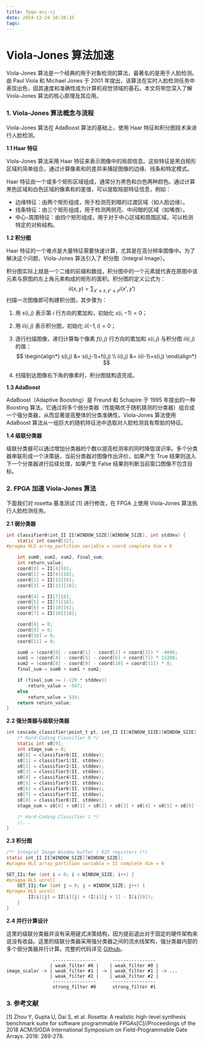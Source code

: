 ```yaml
---
title: fpga-acc-vj
date: 2024-12-24 10:38:15
tags:
---
```


# Viola-Jones 算法加速

Viola-Jones 算法是一个经典的用于对象检测的算法，最著名的是用于人脸检测。由 Paul Viola 和 Michael Jones 于 2001 年提出，该算法在实时人脸检测任务中表现出色，因其速度和准确性成为计算机视觉领域的基石。本文将带您深入了解 Viola-Jones 算法的核心原理及其应用。



### 1. Viola-Jones 算法概念与流程

Viola-Jones 算法在 AdaBoost 算法的基础上，使用 Haar 特征和积分图技术来进行人脸检测。

**1.1 Haar 特征**

Viola-Jones 算法采用 Haar 特征来表示图像中的局部信息。这些特征是黑白矩形区域的简单组合，通过计算像素和的差异来捕捉图像的边缘、线条和特定模式。

Haar 特征由一个或多个矩形区域组成，通常分为黑色和白色两种颜色。通过计算黑色区域和白色区域的像素和的差值，可以提取局部特征信息，例如：

- 边缘特征：由两个矩形组成，用于检测亮到暗的过渡区域（如人脸边缘）。
- 线条特征：由三个矩形组成，用于检测两侧亮、中间暗的区域（如嘴唇）。
- 中心-周围特征：由四个矩形组成，用于对于中心区域和周围区域，可以检测特定的对称结构。

**1.2 积分图**

Haar 特征的一个难点是大量特征需要快速计算，尤其是在高分辨率图像中。为了解决这个问题，Viola-Jones 算法引入了 积分图（Integral Image）。

积分图实际上就是一个二维的前缀和数组，积分图中的一个元素就代表在原图中该元素与原图的左上角元素构成的矩形的面积。积分图的定义公式为：
$$
ii(x,y) = \sum_{x' \leq x, y' \leq y} i(x',y')
$$
扫描一次图像即可构建积分图，其步骤为：

1. 用 $s(i,j)$ 表示第 $i$ 行方向的累加和，初始化 $s(i,-1)=0$；

2. 用 $ii(i,j)$ 表示积分图，初始化 $ii(-1,i)=0$；

3. 逐行扫描图像，递归计算每个像素 $f(i,j)$ 行方向的累加和 $s(i,j)$ 与积分图 $ii(i,j)$ 的值：
   $$
   \begin{align*}
   s(i,j) &= s(i,j-1)+f(i,j) \\
   ii(i,j) &= ii(i-1)+s(i,j)
   \end{align*}
   $$

4. 扫描到达图像右下角的像素时，积分图就构造完成。

**1.3 AdaBoost**

AdaBoost（Adaptive Boosting）是 Freund 和 Schapire 于 1995 年提出的一种 Boosting 算法。它通过将多个弱分类器（性能略优于随机猜测的分类器）组合成一个强分类器，从而显著提高整体的分类准确性。Viola-Jones  算法使用 AdaBoost 算法从一组巨大的随机特征池中选取对人脸检测具有帮助的特征。

**1.4 级联分类器**

级联分类器可以通过增加分类器的个数以提高检测率的同时降低误识率。多个分类器串联形成一个决策链，当前分类器对图像作出评价，如果产生 True 结果则送入下一个分类器进行后续处理，如果产生 False 结果则判断当前窗口图像不包含目标。



### 2. FPGA 加速 Viola-Jones 算法

下面我们对 rosetta 基准测试 [1] 进行修改，在 FPGA 上使用 Viola-Jones 算法执行人脸检测任务。

**2.1 弱分类器**

```c
int classifier0(int_II II[WINDOW_SIZE][WINDOW_SIZE], int stddev) {
    static int coord[12];
#pragma HLS array_partition variable = coord complete dim = 0

    int sum0, sum1, sum2, final_sum;
    int return_value;
    coord[0] = II[4][6];
    coord[1] = II[4][18];
    coord[2] = II[13][6];
    coord[3] = II[13][18];

    coord[4] = II[7][6];
    coord[5] = II[7][18];
    coord[6] = II[10][6];
    coord[7] = II[10][18];

    coord[8] = 0;
    coord[9] = 0;
    coord[10] = 0;
    coord[11] = 0;

    sum0 = (coord[0] - coord[1] - coord[2] + coord[3]) * -4096;
    sum1 = (coord[4] - coord[5] - coord[6] + coord[7]) * 12288;
    sum2 = (coord[8] - coord[9] - coord[10] + coord[11]) * 0;
    final_sum = sum0 + sum1 + sum2;

    if (final_sum >= (-129 * stddev))
        return_value = -567;
    else
        return_value = 534;
    return return_value;
}
```

**2.2 强分类器与级联分类器**

```c
int cascade_classifier(point_t pt, int_II II[WINDOW_SIZE][WINDOW_SIZE], int_SII SII[SQ_SIZE][SQ_SIZE]) {
    /* Hard-Coding Classifier 0 */
    static int s0[9];
    int stage_sum = 0;
    s0[0] = classifier0(II, stddev);
    s0[1] = classifier1(II, stddev);
    s0[2] = classifier2(II, stddev);
    s0[3] = classifier3(II, stddev);
    s0[4] = classifier4(II, stddev);
    s0[5] = classifier5(II, stddev);
    s0[6] = classifier6(II, stddev);
    s0[7] = classifier7(II, stddev);
    s0[8] = classifier8(II, stddev);
    stage_sum = s0[0] + s0[1] + s0[2] + s0[3] + s0[4] + s0[5] + s0[6] + s0[7] + s0[8];
    
    /* Hard-Coding Classifier 1 */
    //...
}
```

**2.3 积分图**

```c
/** Integral Image Window buffer ( 625 registers )*/
static int_II II[WINDOW_SIZE][WINDOW_SIZE];
#pragma HLS array_partition variable = II complete dim = 0

SET_IIi:for (int i = 0; i < WINDOW_SIZE; i++) {
#pragma HLS unroll
    SET_IIj:for (int j = 0; j < WINDOW_SIZE; j++) {
#pragma HLS unroll
        II[i][j] = II[i][j] + (I[i][j + 1] - I[i][0]);
    }
}
```

**2.4 并行计算设计**

这里的级联分类器并没有采用链式决策结构，因为提前退出对于固定的硬件架构来说没有收益。这里的级联分类器采用强分类器之间的流水线架构，强分类器内部的多个弱分类器并行计算。完整的代码详见 [Github](https://github.com/WenbinTeng/Terris/tree/main/app/face-detection)。

```
                 ----------------      ----------------
                | weak_filter #0 |    | weak_filter #0 |
image_scalar -> | weak_filter #1 | -> | weak_filter #1 | -> ...
                | weak_filter #2 |    | weak_filter #2 |
                 ----------------      ----------------
                 strong_filter #0      strong_filter #1
```



### 3. 参考文献

[1] Zhou Y, Gupta U, Dai S, et al. Rosetta: A realistic high-level synthesis benchmark suite for software programmable FPGAs[C]//Proceedings of the 2018 ACM/SIGDA International Symposium on Field-Programmable Gate Arrays. 2018: 269-278.
